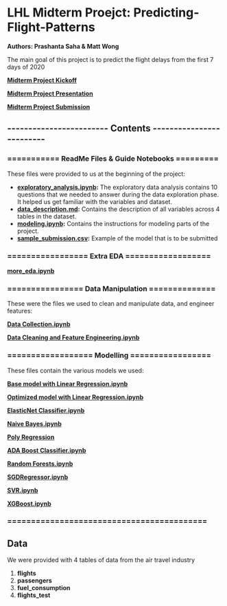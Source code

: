 # LHL Midterm Proejct: Predicting-Flight-Patterns

**Authors: Prashanta Saha & Matt Wong**

The main goal of this project is to predict the flight delays from the first 7 days of 2020

**[Midterm Project Kickoff](https://docs.google.com/presentation/d/1l9k59mIrGWGlaQ6xx8_1ps8fTdnl02WxP5vFSPiBPKo/edit#slide=id.p)**

**[Midterm Project Presentation](https://docs.google.com/presentation/d/1qJlmTFaoCyarm5VwsjEDgGFqjtY1L-RxNNgkBC9nKHM/edit#slide=id.p)**

**[Midterm Project Submission](https://github.com/WongMatthew/LHL-Predicting-Flight-Patterns/blob/main/Flight%20Prediction%20-%20master/submission_file.csv.zip)**

## ------------------------ Contents -------------------------

### =========== ReadMe Files & Guide Notebooks =========
These files were provided to us at the beginning of the project:

* **[exploratory_analysis.ipynb](https://github.com/WongMatthew/LHL-Predicting-Flight-Patterns/blob/main/Flight%20Prediction%20-%20master/exploratory_analysis.ipynb):** The exploratory data analysis contains 10 questions that we needed to answer during the data exploration phase. It helped us get familiar with the variables and dataset. 
* **[data_description.md](https://github.com/WongMatthew/LHL-Predicting-Flight-Patterns/blob/main/Flight%20Prediction%20-%20master/data_description.md):** Contains the description of all variables across 4 tables in the dataset.
* **[modeling.ipynb](https://github.com/WongMatthew/LHL-Predicting-Flight-Patterns/blob/main/Flight%20Prediction%20-%20master/modeling.ipynb):** Contains the instructions for modeling parts of the project. 
* **[sample_submission.csv](https://github.com/WongMatthew/LHL-Predicting-Flight-Patterns/blob/main/Flight%20Prediction%20-%20master/sample_submission.csv):** Example of the model that is to be submitted 

### ================= Extra EDA ==================

**[more_eda.ipynb](https://github.com/WongMatthew/LHL-Predicting-Flight-Patterns/blob/main/Flight%20Prediction%20-%20master/more_eda.ipynb)**

### ================ Data Manipulation ==============

These were the files we used to clean and manipulate data, and engineer features:

**[Data Collection.ipynb](https://github.com/WongMatthew/LHL-Predicting-Flight-Patterns/blob/main/Flight%20Prediction%20-%20master/Data%20Collection.ipynb)**

**[Data Cleaning and Feature Engineering.ipynb](https://github.com/WongMatthew/LHL-Predicting-Flight-Patterns/blob/main/Flight%20Prediction%20-%20master/Data%20Cleaning%20and%20Feature%20Engineering.ipynb)**

### ================== Modelling =================

These files contain the various models we used:

**[Base model with Linear Regression.ipynb](https://github.com/WongMatthew/LHL-Predicting-Flight-Patterns/blob/main/Flight%20Prediction%20-%20master/Base%20model%20with%20Linear%20Regression.ipynb)**

**[Optimized model with Linear Regression.ipynb](https://github.com/WongMatthew/LHL-Predicting-Flight-Patterns/blob/main/Flight%20Prediction%20-%20master/Optimized%20model%20with%20Linear%20Regression.ipynb)**

**[ElasticNet Classifier.ipynb](https://github.com/WongMatthew/LHL-Predicting-Flight-Patterns/blob/main/Flight%20Prediction%20-%20master/ElasticNet%20Classifier.ipynb)**

**[Naive Bayes.ipynb](https://github.com/WongMatthew/LHL-Predicting-Flight-Patterns/blob/main/Flight%20Prediction%20-%20master/Naive%20Bayes.ipynb)**

**[Poly Regression](https://github.com/WongMatthew/LHL-Predicting-Flight-Patterns/blob/main/Flight%20Prediction%20-%20master/Poly%20Regression.ipynb)**

**[ADA Boost Classifier.ipynb](https://github.com/WongMatthew/LHL-Predicting-Flight-Patterns/blob/main/Flight%20Prediction%20-%20master/ADA%20Boost%20Classifier.ipynb)**

**[Random Forests.ipynb](https://github.com/WongMatthew/LHL-Predicting-Flight-Patterns/blob/main/Flight%20Prediction%20-%20master/Random%20Forests.ipynb)**

**[SGDRegressor.ipynb](https://github.com/WongMatthew/LHL-Predicting-Flight-Patterns/blob/main/Flight%20Prediction%20-%20master/SGDRegressor.ipynb)**

**[SVR.ipynb](https://github.com/WongMatthew/LHL-Predicting-Flight-Patterns/blob/main/Flight%20Prediction%20-%20master/SVR.ipynb)**

**[XGBoost.ipynb](https://github.com/WongMatthew/LHL-Predicting-Flight-Patterns/blob/main/Flight%20Prediction%20-%20master/XGBooost%20.ipynb)**

### ==========================================

## Data

We were provided with 4 tables of data from the air travel industry

1. **flights**
2. **passengers**
3. **fuel_consumption**
4. **flights_test**

